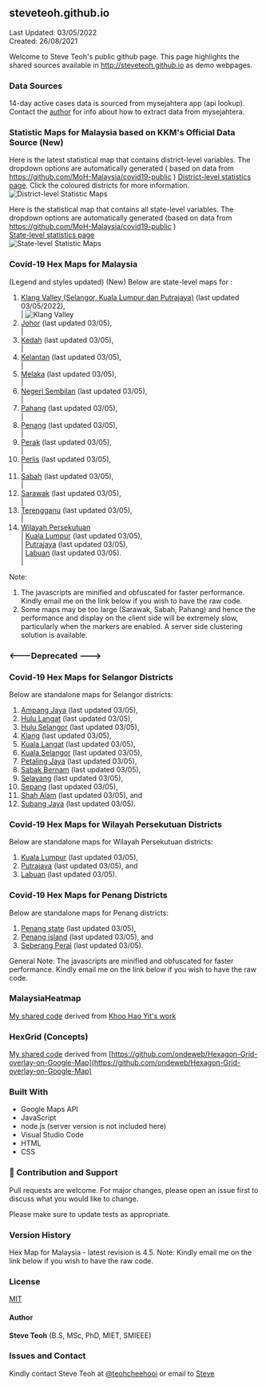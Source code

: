 ﻿## steveteoh.github.io
Last Updated: 03/05/2022
<br/>Created: 26/08/2021 

Welcome to Steve Teoh's public github page. This page highlights the shared sources available in http://steveteoh.github.io as demo webpages.

### Data Sources
14-day active cases data is sourced from mysejahtera app (api lookup). Contact the [author](mailto:chteoh@1utar.my?subject=Mysejahtera "Mysejahtera") for info about how to extract data from mysejahtera.

### Statistic Maps for Malaysia based on KKM's Official Data Source (New)
Here is the latest statistical map that contains district-level variables. The dropdown options are automatically generated ( based on data from https://github.com/MoH-Malaysia/covid19-public ) 
[District-level statistics page](https://steveteoh.github.io/Statistics/main2.html). Click the coloured districts for more information.
![District-level Statistic Maps](https://steveteoh.github.io/img/statistics2.png) 

Here is the statistical map that contains all state-level variables. The dropdown options are automatically generated (based on data from https://github.com/MoH-Malaysia/covid19-public )  
[State-level statistics page](https://steveteoh.github.io/Statistics/)     
![State-level Statistic Maps](https://steveteoh.github.io/img/statistics.png)

### Covid-19 Hex Maps for Malaysia
(Legend and styles updated)  (New)
Below are state-level maps for : <br>
1. [Klang Valley (Selangor, Kuala Lumpur dan Putrajaya)](http://steveteoh.github.io/KlangValley/) (last updated 03/05/2022), <br> |  ![Klang Valley](https://steveteoh.github.io/img/klangvalley.jpg)
2. [Johor](http://steveteoh.github.io/Johor/) (last updated 03/05), <br>        |
3. [Kedah](https://steveteoh.github.io/Kedah/) (last updated 03/05), <br>  |
4. [Kelantan](https://steveteoh.github.io/Kelantan/) (last updated 03/05), <br>  |
5. [Melaka](http://steveteoh.github.io/Melaka/) (last updated 03/05), <br>  |
6. [Negeri Sembilan](http://steveteoh.github.io/NegeriSembilan/) (last updated 03/05), <br>  |
7. [Pahang](https://steveteoh.github.io/Pahang/) (last updated 03/05), <br>  |
8. [Penang](http://steveteoh.github.io/Penang/) (last updated 03/05), <br>  |
9. [Perak](https://steveteoh.github.io/Perak/) (last updated 03/05), <br>  |
10. [Perlis](https://steveteoh.github.io/Perlis/) (last updated 03/05), <br>  |
11. [Sabah](http://steveteoh.github.io/Sabah/) (last updated 03/05), <br>  |
12. [Sarawak](http://steveteoh.github.io/Sarawak/) (last updated 03/05), <br>  |
13. [Terengganu](https://steveteoh.github.io/Terengganu/) (last updated 03/05), <br>  |
14. [Wilayah Persekutuan](http://steveteoh.github.io/Wilayah/) <br>  |
    [Kuala Lumpur](http://steveteoh.github.io/KualaLumpur/) (last updated 03/05), <br>  |
    [Putrajaya](http://steveteoh.github.io/Putrajaya/) (last updated 03/05), <br>  |
    [Labuan](http://steveteoh.github.io/Labuan/) (last updated 03/05).<br>  | 
 
Note: 
1. The javascripts are minified and obfuscated for faster performance. Kindly email me on the link below if you wish to have the raw code. 
2. Some maps may be too large (Sarawak, Sabah, Pahang) and hence the performance and display on the client side will be extremely slow, particularly when the markers are enabled. 
   A server side clustering solution is available.

### <---Deprecated --->
### Covid-19 Hex Maps for Selangor Districts
Below are standalone maps for Selangor districts: <br>
1. [Ampang Jaya](http://steveteoh.github.io/Selangor/AmpangJaya/) (last updated 03/05), <br>
2. [Hulu Langat](http://steveteoh.github.io/Selangor/HuluLangat/) (last updated 03/05), <br>
3. [Hulu Selangor](http://steveteoh.github.io/Selangor/HuluSelangor/) (last updated 03/05), <br>
4. [Klang](http://steveteoh.github.io/Selangor/Klang/) (last updated 03/05), <br>
5. [Kuala Langat](http://steveteoh.github.io/Selangor/KualaLangat/) (last updated 03/05), <br>
6. [Kuala Selangor](http://steveteoh.github.io/Selangor/KualaSelangor/) (last updated 03/05), <br>
7. [Petaling Jaya](http://steveteoh.github.io/Selangor/PetalingJaya/) (last updated 03/05), <br>
8. [Sabak Bernam](http://steveteoh.github.io/Selangor/SabakBernam) (last updated 03/05), <br>
9. [Selayang](http://steveteoh.github.io/Selangor/Selayang/) (last updated 03/05), <br>
10. [Sepang](http://steveteoh.github.io/Selangor/Sepang/) (last updated 03/05), <br>
11. [Shah Alam](http://steveteoh.github.io/Selangor/ShahAlam/) (last updated 03/05), and  <br>
12. [Subang Jaya](http://steveteoh.github.io/Selangor/SubangJaya/) (last updated 03/05).<br>

### Covid-19 Hex Maps for Wilayah Persekutuan Districts
Below are standalone maps for Wilayah Persekutuan districts: <br>
1. [Kuala Lumpur](http://steveteoh.github.io/KualaLumpur) (last updated 03/05),<br>
2. [Putrajaya](http://steveteoh.github.io/Putrajaya) (last updated 03/05), and<br>
3. [Labuan](http://steveteoh.github.io/Labuan) (last updated 03/05).<br>

### Covid-19 Hex Maps for Penang Districts
Below are standalone maps for Penang districts: <br>
1. [Penang state](http://steveteoh.github.io/Penang/index.html) (last updated 03/05),  <br>
2. [Penang island](http://steveteoh.github.io/Penang/island.html) (last updated 03/05), and  <br>
3. [Seberang Perai](http://steveteoh.github.io/Penang/perai.html) (last updated 03/05). <br>

General Note: The javascripts are minified and obfuscated for faster performance. Kindly email me on the link below if you wish to have the raw code. 

### MalaysiaHeatmap
[My shared code](http://steveteoh.github.io/MalaysiaHeatMap) derived from [Khoo Hao Yit's work](https://github.com/KhooHaoYit/KhooHaoYit.github.io/tree/main/Covid19%20Malaysia%20Heatmap)

### HexGrid (Concepts)
[My shared code](http://steveteoh.github.io/HexGrid) derived from [https://github.com/ondeweb/Hexagon-Grid-overlay-on-Google-Map](https://github.com/ondeweb/Hexagon-Grid-overlay-on-Google-Map) 

### Built With

- Google Maps API
- JavaScript
- node.js (server version is not included here)
- Visual Studio Code
- HTML
- CSS

### 🤝 Contribution and Support
Pull requests are welcome. For major changes, please open an issue first to discuss what you would like to change.

Please make sure to update tests as appropriate.

### Version History
Hex Map for Malaysia - latest revision is 4.5.
Note: Kindly email me on the link below if you wish to have the raw code. 

### License
[MIT](https://steveteoh.github.io/LICENSE)

#### Author
**Steve Teoh** (B.S, MSc, PhD, MIET, SMIEEE)

### Issues and Contact
Kindly contact Steve Teoh at [@teohcheehooi](https://twitter.com/teohcheehooi) or email to [Steve](mailto:chteoh@1utar.my?subject=Map "Map")
